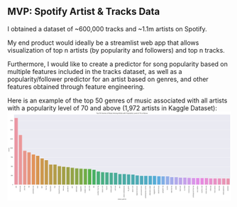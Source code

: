 ## MVP: Spotify Artist & Tracks Data

I obtained a dataset of ~600,000 tracks and ~1.1m artists on Spotify.

My end product would ideally be a streamlist web app that allows visualization of top n artists (by popularity and followers) and top n tracks.

Furthermore, I would like to create a predictor for song popularity based on multiple features included in the tracks dataset, as well as a popularity/follower predictor for an artist based on genres, and other features obtained through feature engineering.


Here is an example of the top 50 genres of music associated with all artists with a popularity level of 70 and above (1,972 artists in Kaggle Dataset):
![Top_50_Genres_By_Artist_Min_Popularity_70](/Visualizations/Top_50_Genres_Artists_Popularity_70_and_up.png)
